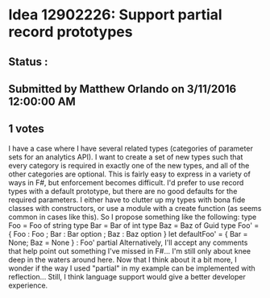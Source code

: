 # Idea 12902226: Support partial record prototypes #

## Status : 

## Submitted by Matthew Orlando on 3/11/2016 12:00:00 AM

## 1 votes

I have a case where I have several related types (categories of parameter sets for an analytics API). I want to create a set of new types such that every category is required in exactly one of the new types, and all of the other categories are optional.
This is fairly easy to express in a variety of ways in F#, but enforcement becomes difficult. I'd prefer to use record types with a default prototype, but there are no good defaults for the required parameters. I either have to clutter up my types with bona fide classes with constructors, or use a module with a create function (as seems common in cases like this).
So I propose something like the following:
type Foo = Foo of string
type Bar = Bar of int
type Baz = Baz of Guid
type Foo' = { Foo : Foo ; Bar : Bar option ; Baz : Baz option }
let defaultFoo' = { Bar = None; Baz = None } : Foo' partial
Alternatively, I'll accept any comments that help point out something I've missed in F#... I'm still only about knee deep in the waters around here.
Now that I think about it a bit more, I wonder if the way I used "partial" in my example can be implemented with reflection... Still, I think language support would give a better developer experience.

